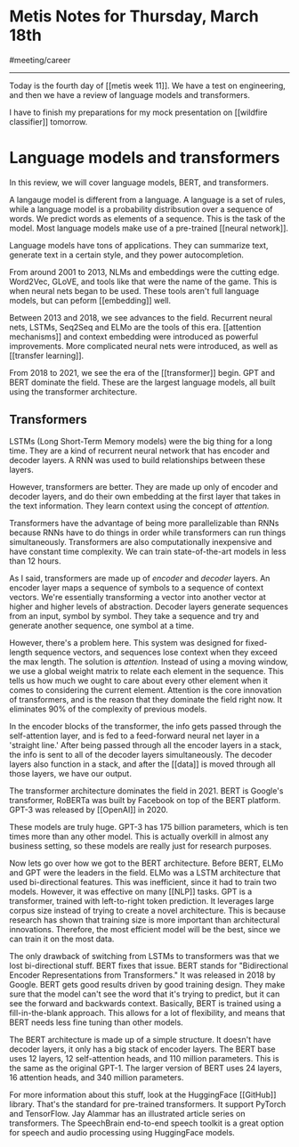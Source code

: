 # Metis Notes for Thursday, March 18th
#meeting/career

---
Today is the fourth day of [[metis week 11]]. We have a test on engineering, and then we have a review of language models and transformers. 

I have to finish my preparations for my mock presentation on [[wildfire classifier]] tomorrow. 

# Language models and transformers
In this review, we will cover language models, BERT, and transformers. 

A langauge model is different from a language. A language is a set of rules, while a language model is a probability distribsution over a sequence of words. We predict words as elements of a sequence. This is the task of the model. Most language models make use of a pre-trained [[neural network]]. 

Language models have tons of applications. They can summarize text, generate text in a certain style, and they power autocompletion. 

From around 2001 to 2013, NLMs and embeddings were the cutting edge. Word2Vec, GLoVE, and tools like that were the name of the game. This is when neural nets began to be used. These tools aren't full language models, but can peform [[embedding]] well. 

Between 2013 and 2018, we see advances to the field. Recurrent neural nets, LSTMs, Seq2Seq and ELMo are the tools of this era. [[attention mechanisms]] and context embedding were introduced as powerful improvements. More complicated neural nets were introduced, as well as [[transfer learning]]. 

From 2018 to 2021, we see the era of the [[transformer]] begin. GPT and BERT dominate the field. These are the largest language models, all built using the transformer architecture. 

## Transformers
LSTMs (Long Short-Term Memory models) were the big thing for a long time. They are a kind of recurrent neural network that has encoder and decoder layers. A RNN was used to build relationships between these layers. 

However, transformers are better. They are made up only of encoder and decoder layers, and do their own embedding at the first layer that takes in the text information. They learn context using the concept of *attention.*

Transformers have the advantage of being more parallelizable than RNNs because RNNs have to do things in order while transformers can run things simultaneously. Transformers are also computationally inexpensive and have constant time complexity. We can train state-of-the-art models in less than 12 hours. 

As I said, transformers are made up of *encoder* and *decoder* layers. An encoder layer maps a sequence of symbols to a sequence of context vectors. We're essentially transforming a vector into another vector at higher and higher levels of abstraction. Decoder layers generate sequences from an input, symbol by symbol. They take a sequence and try and generate another sequence, one symbol at a time.

However, there's a problem here. This system was designed for fixed-length sequence vectors, and sequences lose context when they exceed the max length. The solution is *attention.* Instead of using a moving window, we use a global weight matrix to relate each element in the sequence. This tells us how much we ought to care about every other element when it comes to considering the current element. Attention is the core innovation of transformers, and is the reason that they dominate the field right now. It eliminates 90% of the complexity of previous models. 

In the encoder blocks of the transformer, the info gets passed through the self-attention layer, and is fed to a feed-forward neural net layer in a 'straight line.' After being passed through all the encoder layers in a stack, the info is sent to all of the decoder layers simultaneously. The decoder layers also function in a stack, and after the [[data]] is moved through all those layers, we have our output. 

The transformer architecture dominates the field in 2021. BERT is Google's transformer, RoBERTa was built by Facebook on top of the BERT platform. GPT-3 was released by [[OpenAI]] in 2020. 

These models are truly huge. GPT-3 has 175 billion parameters, which is ten times more than any other model. This is actually overkill in almost any business setting, so these models are really just for research purposes. 

Now lets go over how we got to the BERT architecture. Before BERT, ELMo and GPT were the leaders in the field. ELMo was a LSTM architecture that used bi-directional features. This was inefficient, since it had to train two models. However, it was effective on many [[NLP]] tasks. GPT  is a transformer, trained with left-to-right token prediction. It leverages large corpus size instead of trying to create a novel architecture. This is because research has shown that training size is more important than architectural innovations. Therefore, the most efficient model will be the best, since we can train it on the most data. 

The only drawback of switching from LSTMs to transformers was that we lost bi-directional stuff. BERT fixes that issue. BERT stands for "Bidirectional Encoder Representations from Transformers." It was released in 2018 by Google. BERT gets good results driven by good training design. They make sure that the model can't see the word that it's trying to predict, but it can see the forward and backwards context. Basically, BERT is trained using a fill-in-the-blank approach. This allows for a lot of flexibility, and means that BERT needs less fine tuning than other models. 

The BERT architecture is made up of a simple structure. It doesn't have decoder layers, it only has a big stack of encoder layers. The BERT base uses 12 layers, 12 self-attention heads, and 110 million parameters. This is the same as the original GPT-1. The larger version of BERT uses 24 layers, 16 attention heads, and 340 million parameters. 

For more information about this stuff, look at the HuggingFace [[GitHub]] library. That's the standard for pre-trained transformers. It support PyTorch and TensorFlow. Jay Alammar has an illustrated article series on transformers. The SpeechBrain end-to-end speech toolkit is a great option for speech and audio processing using HuggingFace models. 